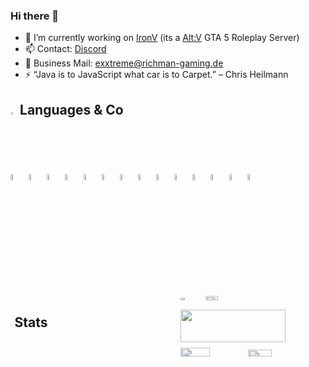 ### Hi there 👋

- 🔭 I’m currently working on [IronV](https://github.com/Iron-V) (its a [Alt:V](https://altv.mp/#/) GTA 5 Roleplay Server)
- 📫 Contact: [Discord](https://discord.com/users/396472444388376577)
- 📧 Business Mail: [exxtreme@richman-gaming.de](mailto:exxtreme@richman-gaming.de?subject=[GitHub]%20Source%20Han%20Sans)
- ⚡ “Java is to JavaScript what car is to Carpet.” – Chris Heilmann

<h2><img style="width: 2%;" src="https://cdn.jsdelivr.net/gh/devicons/devicon@latest/icons/devicon/devicon-plain.svg" /> Languages & Co</h2>
<div>
<img style="width: 5%;" src="https://cdn.jsdelivr.net/gh/devicons/devicon@latest/icons/html5/html5-original.svg" />
<img style="width: 5%;" src="https://cdn.jsdelivr.net/gh/devicons/devicon@latest/icons/javascript/javascript-plain.svg" />
<img style="width: 5%;" src="https://cdn.jsdelivr.net/gh/devicons/devicon@latest/icons/typescript/typescript-plain.svg" />
<img style="width: 5%;" src="https://altv.mp/img/branding/logo_green.svg"/>
<img style="width: 5%;" src="https://cdn.jsdelivr.net/gh/devicons/devicon@latest/icons/git/git-original.svg" />
<img style="width: 5%;" src="https://cdn.jsdelivr.net/gh/devicons/devicon@latest/icons/discordjs/discordjs-plain.svg" />
<img style="width: 5%;" src="https://cdn.jsdelivr.net/gh/devicons/devicon@latest/icons/vuejs/vuejs-original.svg" />
<img style="width: 5%;" src="https://cdn.jsdelivr.net/gh/devicons/devicon@latest/icons/angular/angular-original.svg" />
<img style="width: 5%;" src="https://cdn.jsdelivr.net/gh/devicons/devicon@latest/icons/docker/docker-original.svg" />
<img style="width: 5%;" src="https://cdn.jsdelivr.net/gh/devicons/devicon@latest/icons/mariadb/mariadb-original.svg" />
<img style="width: 5%;" src="https://cdn.jsdelivr.net/gh/devicons/devicon@latest/icons/markdown/markdown-original.svg" />
<img style="width: 5%;" src="https://cdn.jsdelivr.net/gh/devicons/devicon@latest/icons/npm/npm-original-wordmark.svg" />
<img style="width: 5%;" src="https://cdn.jsdelivr.net/gh/devicons/devicon@latest/icons/vitest/vitest-original.svg" />
<img style="width: 5%;" src="https://cdn.jsdelivr.net/gh/devicons/devicon@latest/icons/jest/jest-plain.svg" />
</div>


<!--
**ExXTreMe315/ExXTreMe315** is a ✨ _special_ ✨ repository because its `README.md` (this file) appears on your GitHub profile.

Here are some ideas to get you started:

- 🌱 I’m currently learning ...
- 👯 I’m looking to collaborate on ...
- 🤔 I’m looking for help with ...
- 💬 Ask me about ...
- 😄 Pronouns: ...

-->



<div style="display: flex; flex-wrap: wrap; justify-content: space-between;">
  <h2><img style="width: 2%;" src="https://github.com/ExXTreMe315/ExXTreMe315/assets/112979320/0730f38d-bbc6-455e-a220-ac62bbec9b4c" /> Stats </h2>
  <div style="width: 46%;">
    <img width="17%" src="https://komarev.com/ghpvc/?username=ExXTreMe315&color=grey"/><img width="30%" src="https://dcbadge.vercel.app/api/server/ironv?theme=gray"/>
    <img width="85%" src="https://github-readme-activity-graph.vercel.app/graph?username=ExXTreMe315&bg_color=0B131BFF&color=aa2a2a&line=aa2a2a&point=aa2a2a80&area=true&area_color=aa2a2a80"/>
    <img width="45%" src="https://github-readme-stats.vercel.app/api?username=ExXTreMe315&show_icons=true&theme=codeSTACKr" />
    <img width="40%" src="https://github-readme-stats.vercel.app/api/top-langs/?username=ExXTreMe315&theme=codeSTACKr&layout=compact" />
  </div>
</div>
